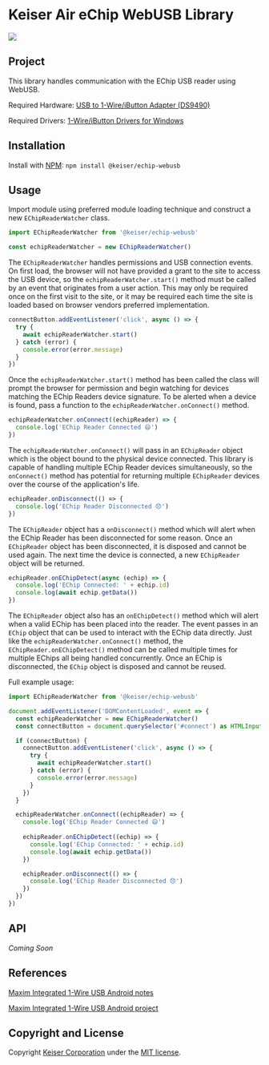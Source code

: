 # Keiser Air eChip WebUSB Library
![](https://github.com/KeiserCorp/Keiser.Air.eChip.WebUSB/workflows/Publish%20NPM/badge.svg)

## Project
This library handles communication with the EChip USB reader using WebUSB.

Required Hardware: [USB to 1-Wire/iButton Adapter (DS9490)](https://www.maximintegrated.com/en/products/ibutton/ibutton/DS9490.html)

Required Drivers: [1-Wire/iButton Drivers for Windows](https://www.maximintegrated.com/en/products/ibutton/software/tmex/download_drivers.cfm)

## Installation
Install with [NPM](https://www.npmjs.com/): `npm install @keiser/echip-webusb`

## Usage

Import module using preferred module loading technique and construct a new `EChipReaderWatcher` class.
```ts
import EChipReaderWatcher from '@keiser/echip-webusb'

const echipReaderWatcher = new EChipReaderWatcher()
```

The `EChipReaderWatcher` handles permissions and USB connection events. On first load, the browser will not have provided a grant to the site to access the USB device, so the `echipReaderWatcher.start()` method must be called by an event that originates from a user action.  This may only be required once on the first visit to the site, or it may be required each time the site is loaded based on browser vendors preferred implementation.

```ts
connectButton.addEventListener('click', async () => {
  try {
    await echipReaderWatcher.start()
  } catch (error) {
    console.error(error.message)
  }
})
```

Once the `echipReaderWatcher.start()` method has been called the class will prompt the browser for permission and begin watching for devices matching the EChip Readers device signature.  To be alerted when a device is found, pass a function to the `echipReaderWatcher.onConnect()` method.

```ts
echipReaderWatcher.onConnect((echipReader) => {
  console.log('EChip Reader Connected 😄')
})
```

The `echipReaderWatcher.onConnect()` will pass in an `EChipReader` object which is the object bound to the physical device connected.  This library is capable of handling multiple EChip Reader devices simultaneously, so the `onConnect()` method has potential for returning multiple `EChipReader` devices over the course of the application's life.

```ts
echipReader.onDisconnect(() => {
  console.log('EChip Reader Disconnected 😞')
})
```

The `EChipReader` object has a `onDisconnect()` method which will alert when the EChip Reader has been disconnected for some reason.  Once an `EChipReader` object has been disconnected, it is disposed and cannot be used again.  The next time the device is connected, a new `EChipReader` object will be returned.

```ts
echipReader.onEChipDetect(async (echip) => {
  console.log('EChip Connected: ' + echip.id)
  console.log(await echip.getData())
})
```

The `EChipReader` object also has an `onEChipDetect()` method which will alert when a valid EChip has been placed into the reader. The event passes in an `EChip` object that can be used to interact with the EChip data directly.  Just like the `echipReaderWatcher.onConnect()` method, the `EChipReader.onEChipDetect()` method can be called multiple times for multiple EChips all being handled concurrently.  Once an EChip is disconnected, the `EChip` object is disposed and cannot be reused.

Full example usage:
```ts
import EChipReaderWatcher from '@keiser/echip-webusb'

document.addEventListener('DOMContentLoaded', event => {
  const echipReaderWatcher = new EChipReaderWatcher()
  const connectButton = document.querySelector('#connect') as HTMLInputElement

  if (connectButton) {
    connectButton.addEventListener('click', async () => {
      try {
        await echipReaderWatcher.start()
      } catch (error) {
        console.error(error.message)
      }
    })
  }

  echipReaderWatcher.onConnect((echipReader) => {
    console.log('EChip Reader Connected 😄')
    
    echipReader.onEChipDetect((echip) => {
      console.log('EChip Connected: ' + echip.id)
      console.log(await echip.getData())
    })

    echipReader.onDisconnect(() => {
      console.log('EChip Reader Disconnected 😞')
    })
  })
})
```

## API

_Coming Soon_

## References
[Maxim Integrated 1-Wire USB Android notes](https://www.maximintegrated.com/en/app-notes/index.mvp/id/5705)

[Maxim Integrated 1-Wire USB Android project](https://www.maximintegrated.com/en/design/tools/appnotes/5705/an5705-software.zip)


## Copyright and License
Copyright [Keiser Corporation](http://keiser.com/) under the [MIT license](LICENSE.md).
